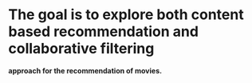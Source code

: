 <h1>The goal is to explore both content based recommendation and collaborative filtering </h1>
<strong>approach for the recommendation of movies. </strong>


